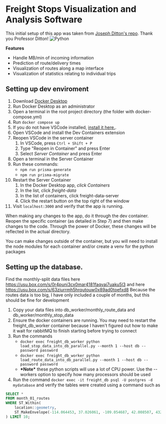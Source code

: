 # Freight Stops Visualization and Analysis Software
This initial setup of this app was taken from <a href="https://github.com/dittonjs/4610Spring25ClassExamples">Joseph Ditton's repo</a>. Thank you Professor Ditton!
![Python](https://img.shields.io/badge/python-3670A0?style=for-the-badge&logo=python&logoColor=ffdd54)

**Features**
- Handle MB/min of incoming information
- Prediction of route/delivery times
- Visualization of routes along a map interface
- Visualization of statistics relating to individual trips

## Setting up dev enviroment
1. Download <a href="https://www.docker.com/products/docker-desktop/">Docker Desktop</a>
2. Run Docker Desktop as an administrator
2. Open a terminal in the root project directory (the folder with docker-compose.yml)
3. Run `docker compose up`
4. If you do not have VSCode installed, <a href="https://code.visualstudio.com/">install it here.</a>.
5. Open VSCode and install the Dev Containers extension
6. Reopen VSCode in the server container
    1. In VSCode, press `Ctrl + Shift + P`
    2. Type "Reopen in Container" and press Enter
    3. Select *Server Container* and press Enter
7. Open a terminal in the Server Container
8. Run these commands:
    *   `npm run prisma-generate`
    *   `npm run prisma-migrate`
9. Restart the Server Container
    1. In the Docker Desktop app, *click Containers*
    2. In the list, click *freight-data*
    3. In the list of containers, click freight-data-server
    4. Click the restart button on the top right of the window
10. Visit `localhost:3000` and verify that the app is running.

When making any changes to the app, do it through the dev container. Reopen the specific container (as detailed in Step 7) and then make changes to the code. Through the power of Docker, these changes will be reflected in the actual directory.

You can make changes outside of the container, but you will need to install the node modules for each container and/or create a venv for the python packages

## Setting up the database. 
Find the monthly-split data files here 
https://usu.box.com/s/0r4puni3cx0mar4181faqvaj7uaku5l3
and here 
https://usu.box.com/s/63ziurrmh5hrqutouw0x89ad0tpefxd8
Because the routes data is too big, I have only included a couple of months, but this should be fine for development

1. Copy your data files into db_worker/monthly_route_data and db_worker/monthly_stop_data
2. Ensure the docker containers are running. You may need to restart the freight_db_worker container because I haven't figured out how to make it wait for rabbitMQ to finish starting before trying to connect
3. Run the commands 
    * `docker exec freight_db_worker python load_stop_data_into_db_parallel.py --month 1 --host db --password password` 
    * `docker exec freight_db_worker python load_route_data_into_db_parallel.py --month 1 --host db --password password`
    * **\*Note\*** these python scripts will use a lot of CPU power. Use the --workers option to specify how many processors should be used
4. Run the command `docker exec -it freight_db psql -U postgres -d mydatabase` and verify the tables were created using a command such as
```sql
SELECT *
FROM month_01_routes
WHERE ST_Within(
    location::geometry,
    ST_MakeEnvelope(-114.064453, 37.026061, -109.054687, 42.008507, 4326)
) LIMIT 10;
```